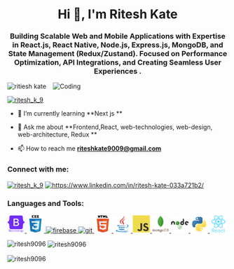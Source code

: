 <h1 align="center">Hi 👋, I'm Ritesh Kate</h1>
<h3 align="center">Building Scalable Web and Mobile Applications with Expertise in React.js, React Native, Node.js, Express.js, MongoDB, and State Management (Redux/Zustand). Focused on Performance Optimization, API Integrations, and Creating Seamless User Experiences .</h3> 
<img align="right" alt="Coding" width="400" src="https://img.freepik.com/premium-vector/coder-developer-concentrated-working-project-developing-programming-coding-technologies_569013-336.jpg?w=2000">
   
<p align="left"> <img src="https://komarev.com/ghpvc/?username=ritesh9096&label=Profile%20views&color=0e75b6&style=flat" alt="ritiesh kate" /> </p>
  
<p align="left"> <a href="https://twitter.com/ritesh_k_9" target="blank"><img src="https://img.shields.io/twitter/follow/ritesh_k_9?logo=twitter&style=for-the-badge" alt="ritesh_k_9" /></a> </p>
 
- 🌱 I’m currently learning **Next js **

- 💬 Ask me about **Frontend,React, web-technologies, web-design, web-architecture, Redux **

- 📫 How to reach me **riteshkate9009@gmail.com** 

<h3 align="left">Connect with me:</h3>
<p align="left">
<a href="https://twitter.com/ritesh_k_9" target="blank"><img align="center" src="https://raw.githubusercontent.com/rahuldkjain/github-profile-readme-generator/master/src/images/icons/Social/twitter.svg" alt="ritesh_k_9" height="30" width="40" /></a>
<a href="https://linkedin.com/in/https://www.linkedin.com/in/ritesh-kate-033a721b2/" target="blank"><img align="center" src="https://raw.githubusercontent.com/rahuldkjain/github-profile-readme-generator/master/src/images/icons/Social/linked-in-alt.svg" alt="https://www.linkedin.com/in/ritesh-kate-033a721b2/" height="30" width="40" /></a>
</p>

<h3 align="left">Languages and Tools:</h3>
<p align="left"> <a href="https://getbootstrap.com" target="_blank" rel="noreferrer"> <img src="https://raw.githubusercontent.com/devicons/devicon/master/icons/bootstrap/bootstrap-plain-wordmark.svg" alt="bootstrap" width="40" height="40"/> </a> <a href="https://www.w3schools.com/css/" target="_blank" rel="noreferrer"> <img src="https://raw.githubusercontent.com/devicons/devicon/master/icons/css3/css3-original-wordmark.svg" alt="css3" width="40" height="40"/> </a> <a href="https://firebase.google.com/" target="_blank" rel="noreferrer"> <img src="https://www.vectorlogo.zone/logos/firebase/firebase-icon.svg" alt="firebase" width="40" height="40"/> </a> <a href="https://git-scm.com/" target="_blank" rel="noreferrer"> <img src="https://www.vectorlogo.zone/logos/git-scm/git-scm-icon.svg" alt="git" width="40" height="40"/> </a> <a href="https://www.w3.org/html/" target="_blank" rel="noreferrer"> <img src="https://raw.githubusercontent.com/devicons/devicon/master/icons/html5/html5-original-wordmark.svg" alt="html5" width="40" height="40"/> </a> <a href="https://www.java.com" target="_blank" rel="noreferrer"> <img src="https://raw.githubusercontent.com/devicons/devicon/master/icons/java/java-original.svg" alt="java" width="40" height="40"/> </a> <a href="https://developer.mozilla.org/en-US/docs/Web/JavaScript" target="_blank" rel="noreferrer"> <img src="https://raw.githubusercontent.com/devicons/devicon/master/icons/javascript/javascript-original.svg" alt="javascript" width="40" height="40"/> </a> <a href="https://www.mongodb.com/" target="_blank" rel="noreferrer"> <img src="https://raw.githubusercontent.com/devicons/devicon/master/icons/mongodb/mongodb-original-wordmark.svg" alt="mongodb" width="40" height="40"/> </a> <a href="https://nodejs.org" target="_blank" rel="noreferrer"> <img src="https://raw.githubusercontent.com/devicons/devicon/master/icons/nodejs/nodejs-original-wordmark.svg" alt="nodejs" width="40" height="40"/> </a> <a href="https://www.python.org" target="_blank" rel="noreferrer"> <img src="https://raw.githubusercontent.com/devicons/devicon/master/icons/python/python-original.svg" alt="python" width="40" height="40"/> </a> <a href="https://reactjs.org/" target="_blank" rel="noreferrer"> <img src="https://raw.githubusercontent.com/devicons/devicon/master/icons/react/react-original-wordmark.svg" alt="react" width="40" height="40"/> </a> </p>

<p><img align="left" src="https://github-readme-stats.vercel.app/api/top-langs?username=ritesh9096&show_icons=true&locale=en&layout=compact" alt="ritesh9096" /></p>

<p>&nbsp;<img align="center" src="https://github-readme-stats.vercel.app/api?username=ritesh9096&show_icons=true&locale=en" alt="ritesh9096" /></p>

<p><img align="center" src="https://github-readme-streak-stats.herokuapp.com/?user=ritesh9096&" alt="ritesh9096" /></p>
